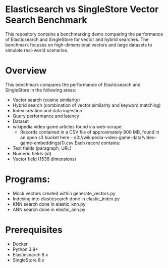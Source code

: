 # Elasticsearch vs SingleStore Vector Search Benchmark
This repository contains a benchmarking demo comparing the performance of Elasticsearch and SingleStore for vector and hybrid searches. The benchmark focuses on high-dimensional vectors and large datasets to simulate real-world scenarios.
# Overview
This benchmark compares the performance of Elasticsearch and SingleStore in the following areas:
* Vector search (cosine similarity)
* Hybrid search (combination of vector similarity and keyword matching)
* Index creation and data ingestion
* Query performance and latency
* Dataset
* wikipedia video game articles found via web-scrape. 
  * Records contained in a CSV file of approximately 800 MB, found in an open s3 bucket here - s3://wikipedia-video-game-data/video-game-embeddings(1).csv
Each record contains:
* Text fields (paragraph, URL)
* Numeric fields (id)
* Vector field (1536 dimensions)

# Programs:
- Mock vectors created within generate_vectors.py
- Indexing into elasticsearch done in elastic_index.py
- KNN search done in elastic_knn.py
- ANN search done in elastic_ann.py

# Prerequisites
* Docker
* Python 3.8+
* Elasticsearch 8.x
* SingleStore 8.x
